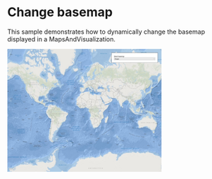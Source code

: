 # Change basemap

This sample demonstrates how to dynamically change the basemap displayed in a MapsAndVisualization.

<img src="ChangeBasemap.jpg" width="350"/>



